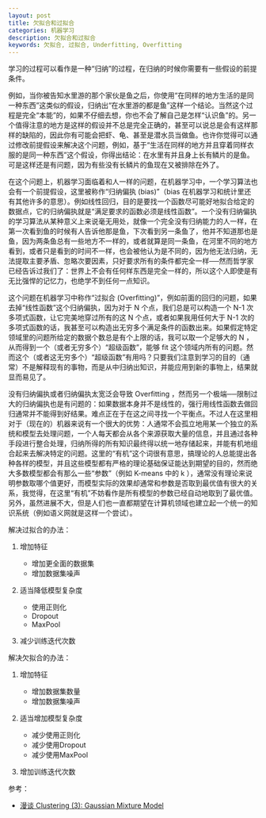 ```yaml
---
layout: post
title: 欠拟合和过拟合
categories: 机器学习
description: 欠拟合和过拟合
keywords: 欠拟合, 过拟合, Underfitting, Overfitting
---
```


学习的过程可以看作是一种“归纳”的过程，在归纳的时候你需要有一些假设的前提条件。

例如，当你被告知水里游的那个家伙是鱼之后，你使用“在同样的地方生活的是同一种东西”这类似的假设，归纳出“在水里游的都是鱼”这样一个结论。当然这个过程是完全“本能”的，如果不仔细去想，你也不会了解自己是怎样“认识鱼”的。另一个值得注意的地方是这样的假设并不总是完全正确的，甚至可以说总是会有这样那样的缺陷的，因此你有可能会把虾、龟、甚至是潜水员当做鱼。也许你觉得可以通过修改前提假设来解决这个问题，例如，基于“生活在同样的地方并且穿着同样衣服的是同一种东西”这个假设，你得出结论：在水里有并且身上长有鳞片的是鱼。可是这样还是有问题，因为有些没有长鳞片的鱼现在又被排除在外了。

在这个问题上，机器学习面临着和人一样的问题，在机器学习中，一个学习算法也会有一个前提假设，这里被称作“归纳偏执 (bias)”（bias 在机器学习和统计里还有其他许多的意思）。例如线性回归，目的是要找一个函数尽可能好地拟合给定的数据点，它的归纳偏执就是“满足要求的函数必须是线性函数”。一个没有归纳偏执的学习算法从某种意义上来说毫无用处，就像一个完全没有归纳能力的人一样，在第一次看到鱼的时候有人告诉他那是鱼，下次看到另一条鱼了，他并不知道那也是鱼，因为两条鱼总有一些地方不一样的，或者就算是同一条鱼，在河里不同的地方看到，或者只是看到的时间不一样，也会被他认为是不同的，因为他无法归纳，无法提取主要矛盾、忽略次要因素，只好要求所有的条件都完全一样──然而哲学家已经告诉过我们了：世界上不会有任何样东西是完全一样的，所以这个人即使是有无比强悍的记忆力，也绝学不到任何一点知识。

这个问题在机器学习中称作“过拟合 (Overfitting)”，例如前面的回归的问题，如果去掉“线性函数”这个归纳偏执，因为对于 N 个点，我们总是可以构造一个 N-1 次多项式函数，让它完美地穿过所有的这 N 个点，或者如果我用任何大于 N-1 次的多项式函数的话，我甚至可以构造出无穷多个满足条件的函数出来。如果假定特定领域里的问题所给定的数据个数总是有个上限的话，我可以取一个足够大的 N ，从而得到一个（或者无穷多个）“超级函数”，能够 fit 这个领域内所有的问题。然而这个（或者这无穷多个）“超级函数”有用吗？只要我们注意到学习的目的（通常）不是解释现有的事物，而是从中归纳出知识，并能应用到新的事物上，结果就显而易见了。

没有归纳偏执或者归纳偏执太宽泛会导致 Overfitting ，然而另一个极端──限制过大的归纳偏执也是有问题的：如果数据本身并不是线性的，强行用线性函数去做回归通常并不能得到好结果。难点正在于在这之间寻找一个平衡点。不过人在这里相对于（现在的）机器来说有一个很大的优势：人通常不会孤立地用某一个独立的系统和模型去处理问题，一个人每天都会从各个来源获取大量的信息，并且通过各种手段进行整合处理，归纳所得的所有知识最终得以统一地存储起来，并能有机地组合起来去解决特定的问题。这里的“有机”这个词很有意思，搞理论的人总能提出各种各样的模型，并且这些模型都有严格的理论基础保证能达到期望的目的，然而绝大多数模型都会有那么一些“参数”（例如 K-means 中的 k ），通常没有理论来说明参数取哪个值更好，而模型实际的效果却通常和参数是否取到最优值有很大的关系，我觉得，在这里“有机”不妨看作是所有模型的参数已经自动地取到了最优值。另外，虽然进展不大，但是人们也一直都期望在计算机领域也建立起一个统一的知识系统（例如语义网就是这样一个尝试）。

解决过拟合的办法：

1. 增加特征

    * 增加更全面的数据集
    * 增加数据集噪声

2. 适当降低模型复杂度

    * 使用正则化
    * Dropout
    * MaxPool

3. 减少训练迭代次数

解决欠拟合的办法：

1. 增加特征

    * 增加数据集数量
    * 增加数据集噪声

2. 适当增加模型复杂度

    * 减少使用正则化
    * 减少使用Dropout
    * 减少使用MaxPool

3. 增加训练迭代次数


参考：

* [漫谈 Clustering (3): Gaussian Mixture Model](http://blog.pluskid.org/?p=39)